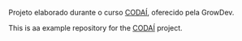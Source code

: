Projeto elaborado durante o curso [CODAÍ](https://codai.growdev.com.br), oferecido pela GrowDev.

This is aa example repository for the [CODAÍ](https://codai.growdev.com.br) project.
